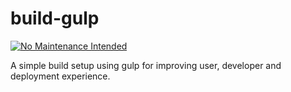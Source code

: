 # build-gulp

[![No Maintenance Intended](http://unmaintained.tech/badge.svg)](http://unmaintained.tech/)

A simple build setup using gulp for improving user, developer and deployment experience.
